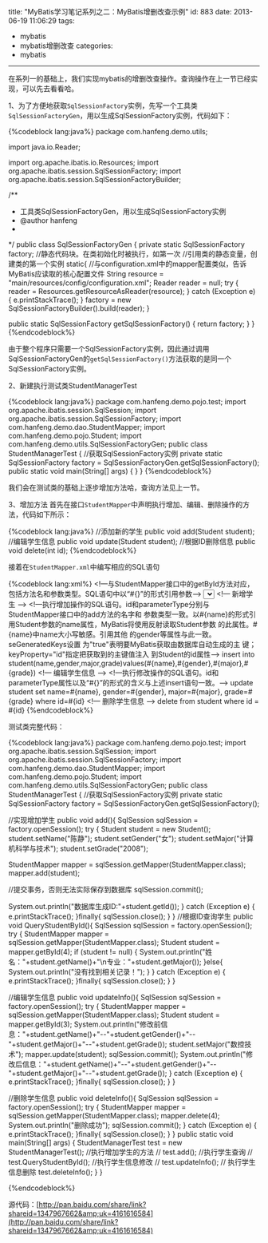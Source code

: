title: "MyBatis学习笔记系列之二：MyBatis增删改查示例"
id: 883
date: 2013-06-19 11:06:29
tags: 
- mybatis
- mybatis增删改查
categories: 
- mybatis
---

在系列一的基础上，我们实现mybatis的增删改查操作。查询操作在上一节已经实现，可以先去看看哈。

1、为了方便地获取`SqlSessionFactory`实例，先写一个工具类`SqlSessionFactoryGen`，用以生成SqlSessionFactory实例，代码如下：
<!-- more -->
{%codeblock lang:java%}
package com.hanfeng.demo.utils;

import java.io.Reader;

import org.apache.ibatis.io.Resources;
import org.apache.ibatis.session.SqlSessionFactory;
import org.apache.ibatis.session.SqlSessionFactoryBuilder;

/**
* 工具类SqlSessionFactoryGen，用以生成SqlSessionFactory实例
* @author hanfeng
*
*/
public class SqlSessionFactoryGen {
 private static SqlSessionFactory factory;
 //静态代码块。在类初始化时被执行，如第一次
 //引用类的静态变量，创建类的第一个实例
 static{
 //与configuration.xml中的mapper配置类似，告诉MyBatis应读取的核心配置文件
 String resource = &quot;main/resources/config/configuration.xml&quot;;
 Reader reader = null;
 try {
 reader = Resources.getResourceAsReader(resource);
 } catch (Exception e) {
 e.printStackTrace();
 }
 factory = new SqlSessionFactoryBuilder().build(reader);
 }

public static SqlSessionFactory getSqlSessionFactory()
 {
 return factory;
 }
}
{%endcodeblock%}

由于整个程序只需要一个SqlSessionFactory实例，因此通过调用SqlSessionFactoryGen的`getSqlSessionFactory()`方法获取的是同一个SqlSessionFactory实例。

2、新建执行测试类StudentManagerTest

{%codeblock lang:java%}
package com.hanfeng.demo.pojo.test;
import org.apache.ibatis.session.SqlSession;
import org.apache.ibatis.session.SqlSessionFactory;
import com.hanfeng.demo.dao.StudentMapper;
import com.hanfeng.demo.pojo.Student;
import com.hanfeng.demo.utils.SqlSessionFactoryGen;
public class StudentManagerTest {
 //获取SqlSessionFactory实例
 private static SqlSessionFactory factory = SqlSessionFactoryGen.getSqlSessionFactory();
 public static void main(String[] args) {
 }
}
{%endcodeblock%}

我们会在测试类的基础上逐步增加方法哈，查询方法见上一节。

3、增加方法
首先在接口`StudentMapper`中声明执行增加、编辑、删除操作的方法，代码如下所示：

{%codeblock lang:java%}
//添加新的学生
 public void add(Student student);
 //编辑学生信息
 public void update(Student student);
 //根据ID删除信息
 public void delete(int id);
{%endcodeblock%}

接着在`StudentMapper.xml`中编写相应的SQL语句

{%codeblock lang:xml%}
<!—与StudentMapper接口中的getById方法对应，包括方法名和参数类型。SQL语句中以“#{}”的形式引用参数—>
<select id="getById" parameterType="int" resultMap="studentResultMap">
SELECT *
FROM student WHERE id = #{id}
</select>
<!— 新增学生 —>
<!—执行增加操作的SQL语句。id和parameterType分别与StudentMapper接口中的add方法的名字和
参数类型一致。以#{name}的形式引用Student参数的name属性，MyBatis将使用反射读取Student参数
的此属性。#{name}中name大小写敏感。引用其他 的gender等属性与此一致。seGeneratedKeys设置
为"true"表明要MyBatis获取由数据库自动生成的主 键；keyProperty="id"指定把获取到的主键值注入
到Student的id属性—>
<insert id="add" parameterType="Student" useGeneratedKeys="true" keyProperty="id">
insert into student(name,gender,major,grade)values(#{name},#{gender},#{major},#{grade})
</insert>
<!— 编辑学生信息 —>
<!—执行修改操作的SQL语句。id和parameterType属性以及“#{}”的形式的含义与上述insert语句一致。—>
<update id="update" parameterType="Student">
update student set name=#{name},
gender=#{gender},
major=#{major},
grade=#{grade}
where id=#{id}
</update>
<!— 删除学生信息 —>
<delete id="delete" parameterType="int">
delete from student where id = #{id}
</delete>
{%endcodeblock%}

测试类完整代码：

{%codeblock lang:java%}
package com.hanfeng.demo.pojo.test;
import org.apache.ibatis.session.SqlSession;
import org.apache.ibatis.session.SqlSessionFactory;
import com.hanfeng.demo.dao.StudentMapper;
import com.hanfeng.demo.pojo.Student;
import com.hanfeng.demo.utils.SqlSessionFactoryGen;
public class StudentManagerTest {
 //获取SqlSessionFactory实例
 private static SqlSessionFactory factory = SqlSessionFactoryGen.getSqlSessionFactory();

 //实现增加学生
 public void add(){
 SqlSession sqlSession = factory.openSession();
 try {
 Student student = new Student();
 student.setName(&quot;陈静&quot;);
 student.setGender(&quot;女&quot;);
 student.setMajor(&quot;计算机科学与技术&quot;);
 student.setGrade(&quot;2008&quot;);

 StudentMapper mapper = sqlSession.getMapper(StudentMapper.class);
 mapper.add(student);

 //提交事务，否则无法实际保存到数据库
 sqlSession.commit();

 System.out.println(&quot;数据库生成ID:&quot;+student.getId());
 } catch (Exception e) {
 e.printStackTrace();
 }finally{
 sqlSession.close();
 }
 }
 //根据ID查询学生
 public void QueryStudentById(){
 SqlSession sqlSession = factory.openSession();
 try {
 StudentMapper mapper = sqlSession.getMapper(StudentMapper.class);
 Student student = mapper.getById(4);
 if (student != null) {
 System.out.println(&quot;姓名：&quot;+student.getName()+&quot;\n专业：&quot;+student.getMajor());
 }else{
 System.out.println(&quot;没有找到相关记录！&quot;);
 }
 } catch (Exception e) {
 e.printStackTrace();
 }finally{
 sqlSession.close();
 }
 }

 //编辑学生信息
 public void updateInfo(){
 SqlSession sqlSession = factory.openSession();
 try {
 StudentMapper mapper = sqlSession.getMapper(StudentMapper.class);
 Student student = mapper.getById(3);
 System.out.println(&quot;修改前信息：&quot;+student.getName()+&quot;--&quot;+student.getGender()+&quot;--&quot;+student.getMajor()+&quot;--&quot;+student.getGrade());
 student.setMajor(&quot;数控技术&quot;);
 mapper.update(student);
 sqlSession.commit();
 System.out.println(&quot;修改后信息：&quot;+student.getName()+&quot;--&quot;+student.getGender()+&quot;--&quot;+student.getMajor()+&quot;--&quot;+student.getGrade());
 } catch (Exception e) {
 e.printStackTrace();
 }finally{
 sqlSession.close();
 }
 }

 //删除学生信息
 public void deleteInfo(){
 SqlSession sqlSession = factory.openSession();
 try {
 StudentMapper mapper = sqlSession.getMapper(StudentMapper.class);
 mapper.delete(4);
 System.out.println(&quot;删除成功&quot;);
 sqlSession.commit();
 } catch (Exception e) {
 e.printStackTrace();
 }finally{
 sqlSession.close();
 }
 }
 public static void main(String[] args) {
 StudentManagerTest test = new StudentManagerTest();
 //执行增加学生的方法
// test.add();
 //执行学生查询
// test.QueryStudentById();
 //执行学生信息修改
// test.updateInfo();
 // 执行学生信息删除
 test.deleteInfo();
 }
}

{%endcodeblock%}

源代码：[http://pan.baidu.com/share/link?shareid=1347967662&amp;uk=4161616584](http://pan.baidu.com/share/link?shareid=1347967662&amp;uk=4161616584)